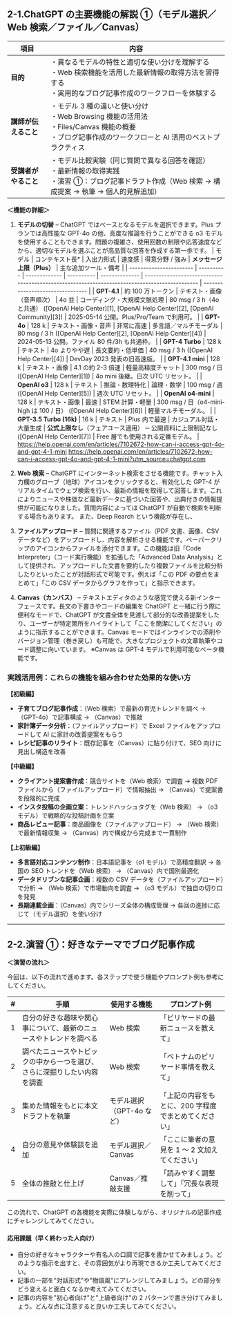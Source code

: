 ## 2-1.ChatGPT の主要機能の解説 ①（モデル選択／Web 検索／ファイル／Canvas）

| 項目                 | 内容                                                                                                                                                       |
| -------------------- | ---------------------------------------------------------------------------------------------------------------------------------------------------------- |
| **目的**             | ・異なるモデルの特性と適切な使い分けを理解する<br>・Web 検索機能を活用した最新情報の取得方法を習得する<br>・実用的なブログ記事作成のワークフローを体験する |
| **講師が伝えること** | ・モデル 3 種の違いと使い分け<br>・Web Browsing 機能の活用法<br>・Files/Canvas 機能の概要<br>・ブログ記事作成のワークフローと AI 活用のベストプラクティス  |
| **受講者がやること** | ・モデル比較実験（同じ質問で異なる回答を確認）<br>・最新情報の取得実践<br>・演習 ①：ブログ記事ドラフト作成（Web 検索 → 構成提案 → 執筆 → 個人的見解追加）  |

**＜機能の詳細＞**

1. **モデルの切替** – ChatGPT ではベースとなるモデルを選択できます。Plus プランでは高性能な GPT-4o の他、高度な推論を行うことができる o3 モデルを使用することもできます。問題の複雑さ、使用回数の制限や応答速度などから、適切なモデルを選ぶことが高品質な回答を作成する第一歩です。
   | モデル | コンテキスト長\* | 入出力形式 | 速度感 | 得意分野 / 強み | **メッセージ上限（Plus）** | 主な追加ツール・備考 |
   | ----------------------- | ---------- | ------------- | ---------- | -------------- | --------------------------------------------------------------------------------------------- | -------------------------------- |
   | **GPT-4.1** | 約 100 万トークン | テキスト・画像（音声順次） | 4o 並 | コーディング・大規模文脈処理 | 80 msg / 3 h（4o と共通） ([OpenAI Help Center][1], [OpenAI Help Center][2], [OpenAI Community][3]) | 2025-05-14 公開。Plus/Pro/Team で利用可。 |
   | **GPT-4o** | 128 k | テキスト・画像・音声 | 非常に高速 | 多言語／マルチモーダル | 80 msg / 3 h ([OpenAI Help Center][2], [OpenAI Help Center][4]) | 2024-05-13 公開。ファイル 80 件/3h も共通枠。 |
   | **GPT-4 Turbo** | 128 k | テキスト | 4o よりやや遅 | 長文要約・低単価 | 40 msg / 3 h ([OpenAI Help Center][4]) | DevDay 2023 発表の旧高速版。 |
   | **GPT-4.1 mini** | 128 k | テキスト・画像 | 4.1 の約 2-3 倍速 | 軽量高精度チャット | 300 msg / 日 ([OpenAI Help Center][1]) | 4o mini 後継。日次 UTC リセット。 |
   | **OpenAI o3** | 128 k | テキスト | 推論・数理特化 | 論理・数学 | 100 msg / 週 ([OpenAI Help Center][5]) | 週次 UTC リセット。 |
   | **OpenAI o4-mini** | 128 k | テキスト・画像 | 最速 | STEM 計算・軽量 | 300 msg / 日（o4-mini-high は 100 / 日） ([OpenAI Help Center][6]) | 軽量マルチモーダル。 |
   | **GPT-3.5 Turbo (16k)** | 16 k | テキスト | Plus 内で最速 | カジュアル対話・大量生成 | **公式上限なし**（フェアユース適用） ─ 公開資料に上限制記なし ([OpenAI Help Center][7]) | Free 層でも使用される定番モデル。 |
   https://help.openai.com/en/articles/7102672-how-can-i-access-gpt-4o-and-gpt-4-1-mini
   https://help.openai.com/en/articles/7102672-how-can-i-access-gpt-4o-and-gpt-4-1-mini?utm_source=chatgpt.com

2. **Web 検索** – ChatGPT にインターネット検索をさせる機能です。チャット入力欄のグローブ（地球）アイコンをクリックすると、有効化した GPT-4 がリアルタイムでウェブ検索を行い、最新の情報を取得して回答します。これによりニュースや株価など最新データに基づいた回答や、出典付きの情報提供が可能になりました。質問内容によっては ChatGPT が自動で検索を判断する場合もあります。
   また、Deep Rearch という機能が存在し、

3. **ファイルアップロード** – 質問に関連するファイル（PDF 文書、画像、CSV データなど）をアップロードし、内容を解析させる機能です。ペーパークリップのアイコンからファイルを添付できます。この機能は旧「Code Interpreter」（コード実行機能）を拡張した「Advanced Data Analysis」として提供され、アップロードした文書を要約したり複数ファイルを比較分析したりといったことが対話形式で可能です。例えば「この PDF の要点をまとめて」「この CSV データからグラフを作って」と指示できます。

4. **Canvas（カンバス）** – テキストエディタのような感覚で使える新インターフェースです。長文の下書きやコードの編集を ChatGPT と一緒に行う際に便利なモードで、ChatGPT が文書全体を見渡して部分的な改善提案をしたり、ユーザーが特定箇所をハイライトして「ここを簡潔にしてください」のように指示することができます。Canvas モードではインラインでの添削やバージョン管理（巻き戻し）も可能で、大きなプロジェクトの文章執筆やコード調整に向いています。 ※Canvas は GPT-4 モデルで利用可能なベータ機能です。

### 実践活用例：これらの機能を組み合わせた効果的な使い方

**【初級編】**

-   **子育てブログ記事作成**：（Web 検索）で最新の育児トレンドを調べ → （GPT-4o）で記事構成 → （Canvas）で推敲
-   **家計簿データ分析**：（ファイルアップロード）で Excel ファイルをアップロードして AI に家計の改善提案をもらう
-   **レシピ記事のリライト**：既存記事を（Canvas）に貼り付けて、SEO 向けに見出し構造を改善

**【中級編】**

-   **クライアント提案書作成**：競合サイトを（Web 検索）で調査 → 複数 PDF ファイルから（ファイルアップロード）で情報抽出 → （Canvas）で提案書を段階的に完成
-   **インスタ投稿の企画立案**：トレンドハッシュタグを（Web 検索） → （o3 モデル）で戦略的な投稿計画を立案
-   **商品レビュー記事**：商品画像を（ファイルアップロード） → （Web 検索）で最新情報収集 → （Canvas）内で構成から完成まで一貫制作

**【上初級編】**

-   **多言語対応コンテンツ制作**：日本語記事を（o1 モデル）で高精度翻訳 → 各国の SEO トレンドを（Web 検索） → （Canvas）内で国別最適化
-   **データドリブンな記事企画**：複数の CSV データを（ファイルアップロード）で分析 → （Web 検索）で市場動向を調査 → （o3 モデル）で独自の切り口を発見
-   **長期連載企画**：（Canvas）内でシリーズ全体の構成管理 → 各回の進捗に応じて（モデル選択）を使い分け

---

## 2-2.演習 ①：好きなテーマでブログ記事作成

**＜演習の流れ＞**

今回は、以下の流れで進めます。各ステップで使う機能やプロンプト例も参考にしてください。

| #   | 手順                                                                     | 使用する機能              | プロンプト例                                         |
| --- | ------------------------------------------------------------------------ | ------------------------- | ---------------------------------------------------- |
| 1   | 自分の好きな趣味や関心事について、最新のニュースやトレンドを調べる       | Web 検索                  | 「ビリヤードの最新ニュースを教えて」                 |
| 2   | 調べたニュースやトピックの中から一つを選び、さらに深掘りしたい内容を調査 | Web 検索                  | 「ベトナムのビリヤード事情を教えて」                 |
| 3   | 集めた情報をもとに本文ドラフトを執筆                                     | モデル選択（GPT-4o など） | 「上記の内容をもとに、200 字程度でまとめてください」 |
| 4   | 自分の意見や体験談を追加                                                 | モデル選択／Canvas        | 「ここに筆者の意見を 1 ～ 2 文加えてください」       |
| 5   | 全体の推敲と仕上げ                                                       | Canvas／推敲支援          | 「読みやすく調整して」「冗長な表現を削って」         |

この流れで、ChatGPT の各機能を実際に体験しながら、オリジナルの記事作成にチャレンジしてみてください。

#### 応用課題（早く終わった人向け）

-   自分の好きなキャラクターや有名人の口調で記事を書かせてみましょう。どのような指示を出すと、その雰囲気がより再現できるか工夫してみてください。
-   記事の一部を"対話形式"や"物語風"にアレンジしてみましょう。どの部分をどう変えると面白くなるか考えてみてください。
-   記事の内容を"初心者向け"と"上級者向け"の 2 パターンで書き分けてみましょう。どんな点に注意すると良いか工夫してみてください。

